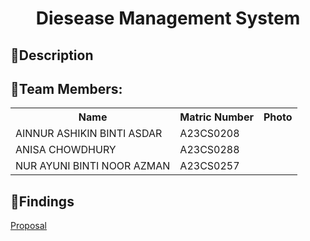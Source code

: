 </head>
<body>
    <h1 align="center">Diesease Management System</h1>
    <h2>🔗Description</h2>
    <p> 
    </p>
    <h2>🔗Team Members: </h2>
    <table>
        <tr>
            <th>Name</th>
            <th>Matric Number</th>
            <th>Photo</th>
        </tr>
        <tr>
            <td>AINNUR ASHIKIN BINTI ASDAR</td>
            <td>A23CS0208</td>
            <td></td>
        </tr>
        <tr>
            <td>ANISA CHOWDHURY</td>
            <td>A23CS0288</td>
            <td></td>
        </tr>
        <tr>
            <td>NUR AYUNI BINTI NOOR AZMAN</td>
            <td>A23CS0257</td>
            <td></td>
        </tr>
    </table>
    <h2>🔗Findings</h2>
    <a href="https://github.com/jjn7702/SECJ1023-PT2/tree/main/Submission/sec08_23242/MedSight/Proposal">Proposal</a>
</body>
</html>
